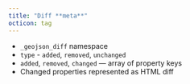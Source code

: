 ```yaml
---
title: "Diff **meta**"
octicon: tag
---
```


* `_geojson_diff` namespace
* `type` - `added`, `removed`, `unchanged`
* `added`, `removed`, `changed` — array of property keys
* Changed properties represented as HTML diff
